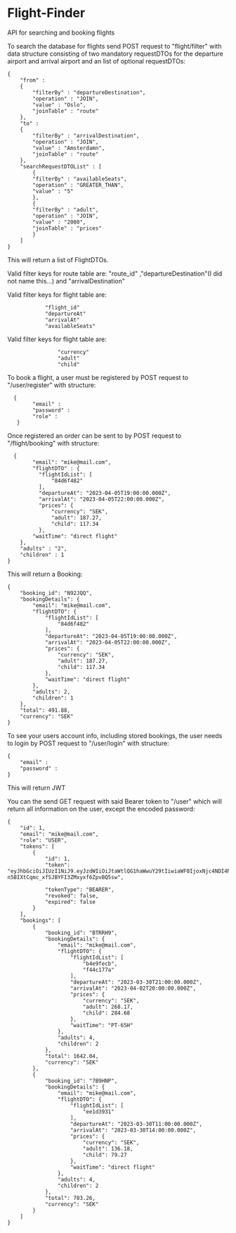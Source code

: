 # Flight-Finder
API for searching and booking flights

To search the database for flights send POST request to "flight/filter" with data structure consisting of two mandatory requestDTOs for the departure airport and arrival airport and an list of optional requestDTOs:
```
{
    "from" :
    {
        "filterBy" : "departureDestination",
        "operation" : "JOIN",
        "value" : "Oslo",
        "joinTable" : "route"
    },
    "to" :
    {
        "filterBy" : "arrivalDestination",
        "operation" : "JOIN",
        "value" : "Amsterdamn",
        "joinTable" : "route"
    },
    "searchRequestDTOList" : [
        {
        "filterBy" : "availableSeats",
        "operation" : "GREATER_THAN",
        "value" : "5"
        },
        {
        "filterBy" : "adult",
        "operation" : "JOIN",
        "value" : "2000",
        "joinTable" : "prices"
        }
    ]
}
```
This will return a list of FlightDTOs.

Valid filter keys for route table are: "route_id" ,"departureDestination"(I did not name this...) and "arrivalDestination"

Valid filter keys for flight table are:
            
                "flight_id"
                "departureAt"
                "arrivalAt"
                "availableSeats"
                
Valid filter keys for flight table are:
                  
                    "currency"  
                    "adult"
                    "child"
                    
To book a flight, a user must be registered by POST request to "/user/register" with structure:

```
  {
        "email" : 
        "password" :
        "role" :
   }  
```

Once registered an order can be sent to by POST request to  "/flight/booking" with structure:

```  
  {
        "email": "mike@mail.com",
        "flightDTO" : {
          "flightIdList": [
              "84d6f482"
          ],
          "departureAt": "2023-04-05T19:00:00.000Z",
          "arrivalAt": "2023-04-05T22:00:00.000Z",
          "prices": {
              "currency": "SEK",
              "adult": 187.27,
              "child": 117.34
          },
        "waitTime": "direct flight"
    },
    "adults" : "2",
    "children" : 1
}
```

This will return a Booking:

```
{
    "booking_id": "N92JQQ",
    "bookingDetails": {
        "email": "mike@mail.com",
        "flightDTO": {
            "flightIdList": [
                "84d6f482"
            ],
            "departureAt": "2023-04-05T19:00:00.000Z",
            "arrivalAt": "2023-04-05T22:00:00.000Z",
            "prices": {
                "currency": "SEK",
                "adult": 187.27,
                "child": 117.34
            },
            "waitTime": "direct flight"
        },
        "adults": 2,
        "children": 1
    },
    "total": 491.88,
    "currency": "SEK"
}
```

To see your users account info, including stored bookings, the user needs to login by POST request to "/user/login" with structure:

```
{
    "email" :
    "password" :
}
```

This will return JWT

You can the send GET request with said Bearer token to "/user" which will return all information on the user, except the encoded password:

```
{
    "id": 1,
    "email": "mike@mail.com",
    "role": "USER",
    "tokens": [
        {
            "id": 1,
            "token": "eyJhbGciOiJIUzI1NiJ9.eyJzdWIiOiJtaWtlQG1haWwuY29tIiwiaWF0IjoxNjc4NDI4NDA3LCJleHAiOjE2Nzg1MTQ4MDd9.GPtwNtf-			n5BIXtCqmc_xfSJBYFI3ZMxyxf6ZpvBQ5sw",
			
            "tokenType": "BEARER",
            "revoked": false,
            "expired": false
        }
    ],
    "bookings": [
        {
            "booking_id": "BTRRH9",
            "bookingDetails": {
                "email": "mike@mail.com",
                "flightDTO": {
                    "flightIdList": [
                        "b4e9fecb",
                        "f44c177a"
                    ],
                    "departureAt": "2023-03-30T21:00:00.000Z",
                    "arrivalAt": "2023-04-02T20:00:00.000Z",
                    "prices": {
                        "currency": "SEK",
                        "adult": 268.17,
                        "child": 284.68
                    },
                    "waitTime": "PT-65H"
                },
                "adults": 4,
                "children": 2
            },
            "total": 1642.04,
            "currency": "SEK"
        },
        {
            "booking_id": "7B9HNP",
            "bookingDetails": {
                "email": "mike@mail.com",
                "flightDTO": {
                    "flightIdList": [
                        "ee1d3931"
                    ],
                    "departureAt": "2023-03-30T11:00:00.000Z",
                    "arrivalAt": "2023-03-30T14:00:00.000Z",
                    "prices": {
                        "currency": "SEK",
                        "adult": 136.18,
                        "child": 79.27
                    },
                    "waitTime": "direct flight"
                },
                "adults": 4,
                "children": 2
            },
            "total": 703.26,
            "currency": "SEK"
        }
    ]
}
```
